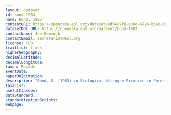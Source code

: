 ```yaml
---
layout: dataset
id: bond-1983
name: Bond, 1983
contentURL: https://opendata.eol.org/dataset/9d56c7f8-a38c-4724-bb6c-bdc9a68b1bd3/resource/78df2c82-32ba-44c7-b6b1-a9364151c038/download/bond1983.zip
datasetDOI_URL: https://opendata.eol.org/dataset/bond-1983
contactName: Jen Hammock
contactEmail: secretariat@eol.org
license: CC0
traitList: fixes
higherGeography:
decimalLatitude:
decimalLongitude:
taxon: Rosids
eventDate:
paperDOIcitation: 
description: "Bond, G. (1983) in Biological Nitrogen Fixation in Forest Ecosystems, eds. Gordon, J. C. & Wheeler, C. T. (Nijhoff, Dordrecht, The Netherlands), pp. 55-87.   https://books.google.com/books id=c8TtCAAAQBAJ"
taxaList: 
usefulClasses:
dataStandard:
standardizationScripts:
webpage:
---
```


